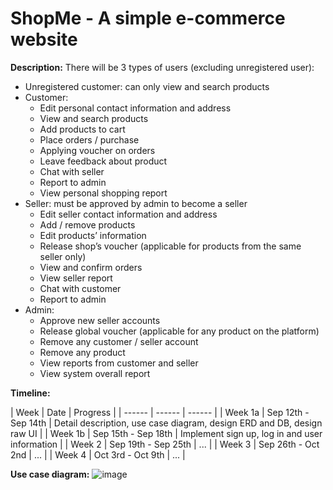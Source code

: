 # ShopMe - A simple e-commerce website 
**Description:** There will be 3 types of users (excluding unregistered user):
- Unregistered customer: can only view and search products
- Customer:
    - Edit personal contact information and address
    - View and search products
    - Add products to cart
    - Place orders / purchase
    - Applying voucher on orders
    - Leave feedback about product
    - Chat with seller
    - Report to admin
    - View personal shopping report
- Seller: must be approved by admin to become a seller
    - Edit seller contact information and address
    - Add / remove products
    - Edit products’ information
    - Release shop’s voucher (applicable for products from the same seller only)
    - View and confirm orders
    - View seller report
    - Chat with customer
    - Report to admin
- Admin:
    - Approve new seller accounts
    - Release global voucher (applicable for any product on the platform)
    - Remove any customer / seller account
    - Remove any product
    - View reports from customer and seller
    - View system overall report

**Timeline:**

| Week | Date | Progress | | ------ | ------ | ------ |
| Week 1a | Sep 12th - Sep 14th | Detail description, use case diagram, design ERD and DB, design raw UI |
| Week 1b | Sep 15th - Sep 18th | Implement sign up, log in and user information |
| Week 2 | Sep 19th - Sep 25th | ... |
| Week 3 | Sep 26th - Oct 2nd | ... |
| Week 4 | Oct 3rd - Oct 9th | ... |

**Use case diagram:** 
![image](https://user-images.githubusercontent.com/62002249/189603682-b37b0463-4ca4-4fc1-a0b1-23b376845418.png)
